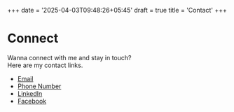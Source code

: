 +++
date = '2025-04-03T09:48:26+05:45'
draft = true
title = 'Contact'
+++
# Connect

Wanna connect with me and stay in touch? \
Here are my contact links.

- [Email](mailto:reach.sushovan@gmail.com)
- [Phone Number](tel:+9779705804526)
- [LinkedIn](https://www.linkedin.com/in/shakyasimha/) 
- [Facebook](https://www.facebook.com/shakyasimha.23) 